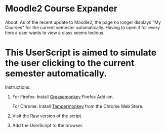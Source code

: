 Moodle2 Course Expander
====
About:
As of the recent update to Moodle2, the page no longer displays "My Courses" for the current semester automatically.
Having to open it for every time a user wants to view a class seems tedious.

This UserScript is aimed to simulate the user clicking to the current semester automatically.
====
Instructions:
1) For Firefox:
     Install <a href="https://addons.mozilla.org/en-US/firefox/addon/greasemonkey/">Greasemonkey</a> Firefox Add-on.
  
   For Chrome:
     Install <a href="https://chrome.google.com/webstore/detail/tampermonkey/dhdgffkkebhmkfjojejmpbldmpobfkfo?hl=en">Tampermonkey<a> from the Chrome Web Store.

2) Visit the <a href="https://github.com/DragonDragoon/Misc/raw/master/JavaScript/Moodle2-Course-Expander/Moodle2CourseExpander.user.js">Raw</a> version of the script.

3) Add the UserScript to the browser.
